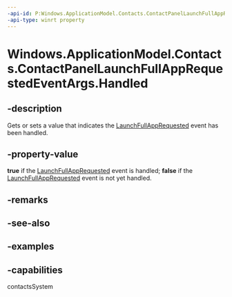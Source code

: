 ```yaml
---
-api-id: P:Windows.ApplicationModel.Contacts.ContactPanelLaunchFullAppRequestedEventArgs.Handled
-api-type: winrt property
---
```


<!-- Property syntax.
public bool Handled { get;  set; }
-->

# Windows.ApplicationModel.Contacts.ContactPanelLaunchFullAppRequestedEventArgs.Handled

## -description
Gets or sets a value that indicates the [LaunchFullAppRequested](contactpanel_launchfullapprequested.md) event has been handled.
## -property-value
**true** if the [LaunchFullAppRequested](contactpanel_launchfullapprequested.md) event is handled; **false** if the [LaunchFullAppRequested](contactpanel_launchfullapprequested.md) event is not yet handled.
## -remarks

## -see-also

## -examples

## -capabilities
contactsSystem
